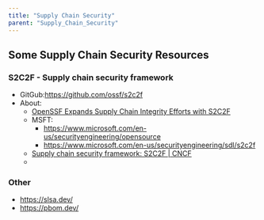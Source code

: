 ```yaml
---
title: "Supply Chain Security"
parent: "Supply_Chain_Security"
---
```


## Some Supply Chain Security Resources

### S2C2F - Supply chain security framework
- GitGub:https://github.com/ossf/s2c2f
- About:
    - [OpenSSF Expands Supply Chain Integrity Efforts with S2C2F](https://openssf.org/blog/2022/11/16/openssf-expands-supply-chain-integrity-efforts-with-s2c2f/)
    - MSFT:
        - https://www.microsoft.com/en-us/securityengineering/opensource
        - https://www.microsoft.com/en-us/securityengineering/sdl/s2c2f
    - [Supply chain security framework: S2C2F | CNCF](https://www.cncf.io/blog/2023/08/04/supply-chain-security-framework-s2c2f/)
    - 
### Other
- https://slsa.dev/
- https://pbom.dev/